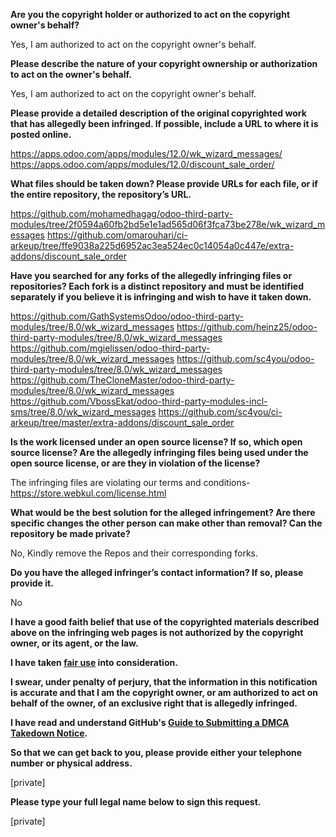 **Are you the copyright holder or authorized to act on the copyright owner's behalf?**

Yes, I am authorized to act on the copyright owner's behalf.

**Please describe the nature of your copyright ownership or authorization to act on the owner's behalf.**

Yes, I am authorized to act on the copyright owner's behalf.

**Please provide a detailed description of the original copyrighted work that has allegedly been infringed. If possible, include a URL to where it is posted online.**

https://apps.odoo.com/apps/modules/12.0/wk_wizard_messages/
https://apps.odoo.com/apps/modules/12.0/discount_sale_order/

**What files should be taken down? Please provide URLs for each file, or if the entire repository, the repository’s URL.**

https://github.com/mohamedhagag/odoo-third-party-modules/tree/2f0594a60fb2bd5e1e1ad565d06f3fca73be278e/wk_wizard_messages
https://github.com/omarouhari/ci-arkeup/tree/ffe9038a225d6952ac3ea524ec0c14054a0c447e/extra-addons/discount_sale_order

**Have you searched for any forks of the allegedly infringing files or repositories? Each fork is a distinct repository and must be identified separately if you believe it is infringing and wish to have it taken down.**

https://github.com/GathSystemsOdoo/odoo-third-party-modules/tree/8.0/wk_wizard_messages
https://github.com/heinz25/odoo-third-party-modules/tree/8.0/wk_wizard_messages
https://github.com/mgielissen/odoo-third-party-modules/tree/8.0/wk_wizard_messages
https://github.com/sc4you/odoo-third-party-modules/tree/8.0/wk_wizard_messages
https://github.com/TheCloneMaster/odoo-third-party-modules/tree/8.0/wk_wizard_messages
https://github.com/VbossEkat/odoo-third-party-modules-incl-sms/tree/8.0/wk_wizard_messages
https://github.com/sc4you/ci-arkeup/tree/master/extra-addons/discount_sale_order

**Is the work licensed under an open source license? If so, which open source license? Are the allegedly infringing files being used under the open source license, or are they in violation of the license?**

The infringing files are violating our terms and conditions- https://store.webkul.com/license.html

**What would be the best solution for the alleged infringement? Are there specific changes the other person can make other than removal? Can the repository be made private?**

No, Kindly remove the Repos and their corresponding forks.

**Do you have the alleged infringer’s contact information? If so, please provide it.**

No

**I have a good faith belief that use of the copyrighted materials described above on the infringing web pages is not authorized by the copyright owner, or its agent, or the law.**

**I have taken <a href="https://www.lumendatabase.org/topics/22">fair use</a> into consideration.**

**I swear, under penalty of perjury, that the information in this notification is accurate and that I am the copyright owner, or am authorized to act on behalf of the owner, of an exclusive right that is allegedly infringed.**

**I have read and understand GitHub's <a href="https://help.github.com/articles/guide-to-submitting-a-dmca-takedown-notice/">Guide to Submitting a DMCA Takedown Notice</a>.**

**So that we can get back to you, please provide either your telephone number or physical address.**

[private]  

**Please type your full legal name below to sign this request.**

[private]  
